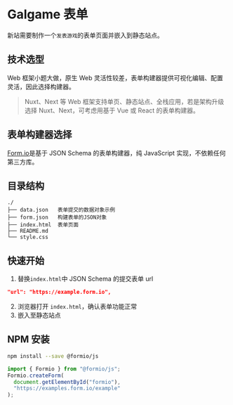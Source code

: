 # Galgame 表单

新站需要制作一个`发表游戏`的表单页面并嵌入到静态站点。

## 技术选型

Web 框架小题大做，原生 Web 灵活性较差，表单构建器提供可视化编辑、配置灵活，因此选择构建器。

> Nuxt、Next 等 Web 框架支持单页、静态站点、全栈应用，若是架构升级选择 Nuxt、Next，可考虑用基于 Vue 或 React 的表单构建器。

## 表单构建器选择

[Form.io](https://formio.github.io)是基于 JSON Schema 的表单构建器，纯 JavaScript 实现，不依赖任何第三方库。

## 目录结构

```
./
├── data.json   表单提交的数据对象示例
├── form.json   构建表单的JSON对象
├── index.html  表单页面
├── README.md
└── style.css
```

## 快速开始

1. 替换`index.html`中 JSON Schema 的提交表单 url

```json
"url": "https://example.form.io",
```

2. 浏览器打开 `index.html`，确认表单功能正常
3. 嵌入至静态站点

## NPM 安装

```sh
npm install --save @formio/js
```

```js
import { Formio } from "@formio/js";
Formio.createForm(
  document.getElementById("formio"),
  "https://examples.form.io/example"
);
```
